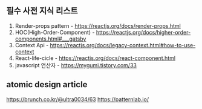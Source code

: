 ## 필수 사전 지식 리스트
1. Render-props pattern - https://reactjs.org/docs/render-props.html
2. HOC(High-Order-Component) - https://reactjs.org/docs/higher-order-components.html#___gatsby
3. Context Api - https://reactjs.org/docs/legacy-context.html#how-to-use-context
4. React-life-cicle - https://reactjs.org/docs/react-component.html
5. javascript 연산자 - https://mygumi.tistory.com/33

## atomic design article
https://brunch.co.kr/@ultra0034/63
https://patternlab.io/
